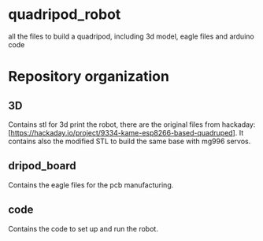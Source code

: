 quadripod\_robot
===============

all the files to build a quadripod, including 3d model, eagle files and arduino code

Repository organization
=======================

3D
--

Contains stl for 3d print the robot, there are the original files from hackaday: [https://hackaday.io/project/9334-kame-esp8266-based-quadruped]. It contains also the modified STL to build the same base with mg996 servos.

dripod\_board
-------------

Contains the eagle files for the pcb manufacturing.

code
----

Contains the code to set up and run the robot.
